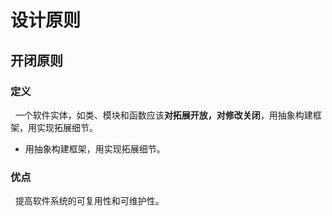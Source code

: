 # 设计原则

## 开闭原则
### 定义
&nbsp;&nbsp;一个软件实体，如类、模块和函数应该**对拓展开放，对修改关闭**，用抽象构建框架，用实现拓展细节。
   - 用抽象构建框架，用实现拓展细节。

### 优点
&nbsp;&nbsp;提高软件系统的可复用性和可维护性。